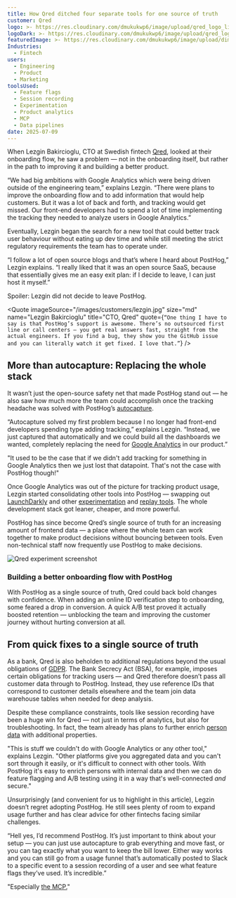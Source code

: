 ```yaml
---
title: How Qred ditched four separate tools for one source of truth
customer: Qred
logo: >- https://res.cloudinary.com/dmukukwp6/image/upload/qred_logo_light_24ad1306ee.png
logoDark: >- https://res.cloudinary.com/dmukukwp6/image/upload/qred_logo_dark_de17dafa9c.png
featuredImage: >- https://res.cloudinary.com/dmukukwp6/image/upload/dimension_56cccccb2c.jpg
Industries:
  - Fintech
users:
  - Engineering
  - Product
  - Marketing
toolsUsed:
  - Feature flags
  - Session recording
  - Experimentation
  - Product analytics
  - MCP
  - Data pipelines
date: 2025-07-09
---
```

When Lezgin Bakircioglu, CTO at Swedish fintech [Qred](https://www.qred.se/en), looked at their onboarding flow, he saw a problem — not in the onboarding itself, but rather in the path to improving it and building a better product. 

“We had big ambitions with Google Analytics which were being driven outside of the engineering team,” explains Lezgin. “There were plans to improve the onboarding flow and to add information that would help customers. But it was a lot of back and forth, and tracking would get missed. Our front-end developers had to spend a lot of time implementing the tracking they needed to analyze users in Google Analytics.”

Eventually, Lezgin began the search for a new tool that could better track user behaviour without eating up dev time and while still meeting the strict regulatory requirements the team has to operate under. 

“I follow a lot of open source blogs and that’s where I heard about PostHog,” Lezgin explains. “I really liked that it was an open source SaaS, because that essentially gives me an easy exit plan: if I decide to leave, I can just host it myself.”

Spoiler: Lezgin did not decide to leave PostHog.

<BorderWrapper> <Quote imageSource="/images/customers/lezgin.jpg" size="md" name="Lezgin Bakircioglu" title="CTO, Qred" quote={`“One thing I have to say is that PostHog’s support is awesome. There’s no outsourced first line or call centers — you get real answers fast, straight from the actual engineers. If you find a bug, they show you the GitHub issue and you can literally watch it get fixed. I love that.”`} /> </BorderWrapper>

## More than autocapture: Replacing the whole stack
It wasn’t just the open-source safety net that made PostHog stand out — he also saw how much more the team could accomplish once the tracking headache was solved with PostHog’s [autocapture](/docs/product-analytics/autocapture).

“Autocapture solved my first problem because I no longer had front-end developers spending type adding tracking,” explains Lezgin. “Instead, we just captured that automatically and we could build all the dashboards we wanted, completely replacing the need for [Google Analytics](/blog/posthog-vs-ga4) in our product.”

"It used to be the case that if we didn't add tracking for something in Google Analytics then we just lost that datapoint. That's not the case with PostHog though!"

Once Google Analytics was out of the picture for tracking product usage, Lezgin started consolidating other tools into PostHog — swapping out [LaunchDarkly](/blog/posthog-vs-launchdarkly) and other [experimentation](/experiments) and [replay tools](/session-replay). The whole development stack got leaner, cheaper, and more powerful. 

PostHog has since become Qred’s single source of truth for an increasing amount of frontend data — a place where the whole team can work together to make product decisions without bouncing between tools. Even non-technical staff now frequently use PostHog to make decisions. 

<BorderWrapper>
  <div className="bg-gray-50 dark:bg-gray-900 border border-gray-200 dark:border-gray-700 rounded-lg p-6 my-8">
    <div className="space-y-4">
      <img 
        src="https://res.cloudinary.com/dmukukwp6/image/upload/qred_screen1_4d8cf22b34.jpg" 
        alt="Qred experiment screenshot" 
        className="w-full rounded-md shadow-sm"
      />
      <h3 className="text-lg font-semibold text-gray-900 dark:text-white mb-4">Building a better onboarding flow with PostHog</h3>
      <p className="text-gray-700 dark:text-gray-300 leading-relaxed">
        With PostHog as a single source of truth, Qred could back bold changes with confidence. When adding an online ID verification step to onboarding, some feared a drop in conversion. A quick A/B test proved it actually boosted retention — unblocking the team and improving the customer journey without hurting conversion at all.
      </p>
    </div>
  </div>
</BorderWrapper>

## From quick fixes to a single source of truth
As a bank, Qred is also beholden to additional regulations beyond the usual obligations of [GDPR](/docs/privacy/gdpr-compliance). The Bank Secrecy Act (BSA), for example, imposes certain obligations for tracking users — and Qred therefore doesn’t pass all customer data through to PostHog. Instead, they use reference IDs that correspond to customer details elsewhere and the team join data warehouse tables when needed for deep analysis. 

Despite these compliance constraints, tools like session recording have been a huge win for Qred — not just in terms of analytics, but also for troubleshooting. In fact, the team already has plans to further enrich [person data](/docs/data/persons) with additional properties.

"This is stuff we couldn't do with Google Analytics or any other tool," explains Lezgin. "Other platforms give you aggregated data and you can't sort through it easily, or it's difficult to connect with other tools. With PostHog it's easy to enrich persons with internal data and then we can do feature flagging and A/B testing using it in a way that's well-connected _and_ secure."

Unsurprisingly (and convenient for us to highlight in this article), Legzin doesn’t regret adopting PostHog. He still sees plenty of room to expand usage further and has clear advice for other fintechs facing similar challenges.

“Hell yes, I’d recommend PostHog. It’s just important to think about your setup — you can just use autocapture to grab everything and move fast, or you can tag exactly what you want to keep the bill lower. Either way works and you can still go from a usage funnel that’s automatically posted to Slack to a specific event to a session recording of a user and see what feature flags they’ve used. It’s incredible.”

"Especially [the MCP.](https://github.com/PostHog/mcp)"

